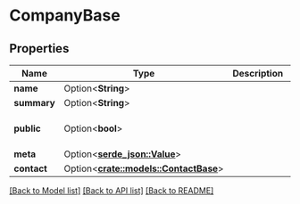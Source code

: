 # CompanyBase

## Properties

Name | Type | Description | Notes
------------ | ------------- | ------------- | -------------
**name** | Option<**String**> |  | [optional]
**summary** | Option<**String**> |  | [optional]
**public** | Option<**bool**> |  | [optional][default to true]
**meta** | Option<[**serde_json::Value**](.md)> |  | [optional]
**contact** | Option<[**crate::models::ContactBase**](ContactBase.md)> |  | [optional]

[[Back to Model list]](../README.md#documentation-for-models) [[Back to API list]](../README.md#documentation-for-api-endpoints) [[Back to README]](../README.md)



